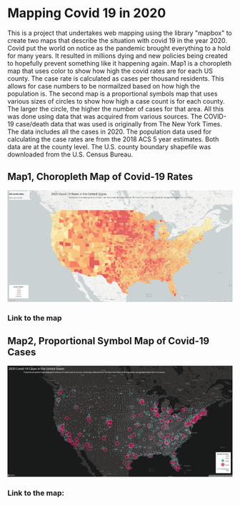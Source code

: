 # Mapping Covid 19 in 2020
This is a project that undertakes web mapping using the library "mapbox" to create two maps that describe the situation with covid 19 in the year 2020. Covid put the world on notice as the pandemic brought everything to a hold for many years. It resulted in millions dying and new policies being created to hopefully prevent something like it happening again. Map1 is a choropleth map that uses color to show how high the covid rates are for each US county. The case rate is calculated as cases per thousand residents. This allows for case numbers to be normailzed based on how high the population is. The second map is a proportional symbols map that uses various sizes of circles to show how high a case count is for each county. The larger the circle, the higher the number of cases for that area. All this was done using data that was acquired from various sources. The COVID-19 case/death data that was used is originally from The New York Times. The data includes all the cases in 2020. The population data used for calculating the case rates are from the 2018 ACS 5 year estimates. Both data are at the county level. The U.S. county boundary shapefile was downloaded from the U.S. Census Bureau. 

## Map1, Choropleth Map of Covid-19 Rates
<img src="img/map1sc.png" alt="map 1 screenshot"/>

### Link to the map

## Map2, Proportional Symbol Map of Covid-19 Cases
<img src="img/map2sc.png" alt="map 2 screenshot"/>

### Link to the map: